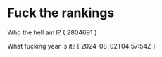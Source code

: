 # Fuck the rankings

Who the hell am I?
{ 2804691 }

What fucking year is it?
[ 2024-08-02T04:57:54Z ]

